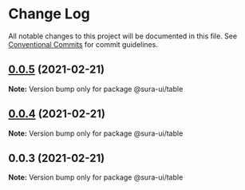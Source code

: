 # Change Log

All notable changes to this project will be documented in this file.
See [Conventional Commits](https://conventionalcommits.org) for commit guidelines.

## [0.0.5](https://github.com/LyhourChhen/table/compare/v0.0.4...v0.0.5) (2021-02-21)

**Note:** Version bump only for package @sura-ui/table





## [0.0.4](https://github.com/LyhourChhen/table/compare/v0.0.3...v0.0.4) (2021-02-21)

**Note:** Version bump only for package @sura-ui/table





## 0.0.3 (2021-02-21)

**Note:** Version bump only for package @sura-ui/table

